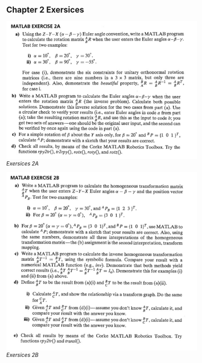 ## Chapter 2 Exersices

![Exersices 2A](../../assets/exersices2a.jpg)
*Exersices 2A*

![Exersices 2B](../../assets/exersices2b.jpg)
*Exersices 2B*